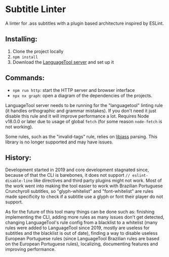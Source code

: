 # Subtitle Linter

A linter for .ass subtitles with a plugin based architecture inspired by ESLint.

## Installing:

1. Clone the project locally
1. `npm install`
1. Download the [LanguageTool server](https://dev.languagetool.org/http-server) and set up it

## Commands:

- `npm run http`: start the HTTP server and browser interface
- `npx nx graph`: open a diagram of the dependencies of the projects.

LanguageTool server needs to be running for the "languagetool" linting rule (it handles orthographic and grammar mistakes). If you don't need it just disable this rule and it will improve performance a lot. Requires Node v18.0.0 or later due to usage of global `fetch` (for some reason `node-fetch` is not working).

Some rules, such as the "invalid-tags" rule, relies on [libjass](https://github.com/Arnavion/libjass/) parsing. This library is no longer supported and may have issues.

## History:

Development started in 2019 and core development stagnated since, because of that the CLI is barebones, it does not support `// eslint-disable-line` like directives and third party plugins might not work. Most of the work went into making the tool easier to work with Brazilian Portuguese Crunchyroll subtitles, so "glyph-whitelist" and "font-whitelist" are rules made specificity to check if a subtitle use a glyph or font their player do not support.

As for the future of this tool many things can be done such as: finishing implementing the CLI, adding more rules as many issues don't get detected, changing LanguageTool's rule config from a blacklist to a whitelist (many rules were added to LanguageTool since 2019, mostly are useless for subtitles and the blacklist is out of date), finding a way to disable useless European Portuguese rules (since LanguageTool Brazilian rules are based on the European Portuguese rules), localizing, documenting features and improving performance.
